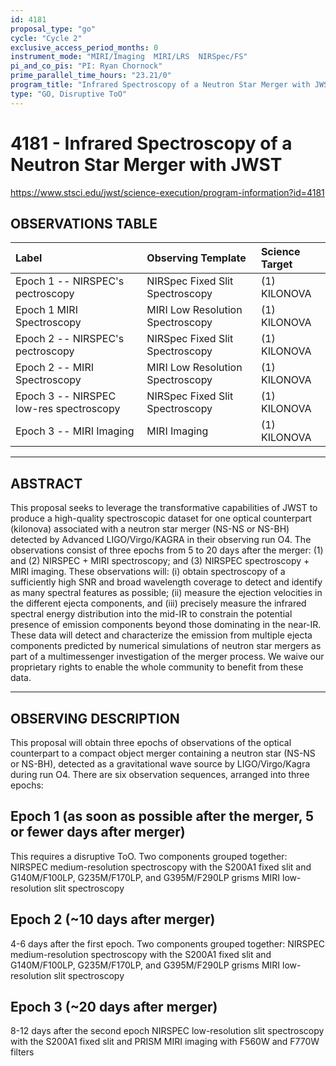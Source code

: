 ```yaml
---
id: 4181
proposal_type: "go"
cycle: "Cycle 2"
exclusive_access_period_months: 0
instrument_mode: "MIRI/Imaging  MIRI/LRS  NIRSpec/FS"
pi_and_co_pis: "PI: Ryan Chornock"
prime_parallel_time_hours: "23.21/0"
program_title: "Infrared Spectroscopy of a Neutron Star Merger with JWST"
type: "GO, Disruptive ToO"
---
```

# 4181 - Infrared Spectroscopy of a Neutron Star Merger with JWST
https://www.stsci.edu/jwst/science-execution/program-information?id=4181
## OBSERVATIONS TABLE
| Label                               | Observing Template             | Science Target  |
| :---------------------------------- | :----------------------------- | :-------------- |
| Epoch 1 -- NIRSPEC's pectroscopy    | NIRSpec Fixed Slit Spectroscopy | (1) KILONOVA    |
| Epoch 1 MIRI Spectroscopy           | MIRI Low Resolution Spectroscopy | (1) KILONOVA    |
| Epoch 2 -- NIRSPEC's pectroscopy    | NIRSpec Fixed Slit Spectroscopy | (1) KILONOVA    |
| Epoch 2 -- MIRI Spectroscopy        | MIRI Low Resolution Spectroscopy | (1) KILONOVA    |
| Epoch 3 -- NIRSPEC low-res spectroscopy | NIRSpec Fixed Slit Spectroscopy | (1) KILONOVA    |
| Epoch 3 -- MIRI Imaging             | MIRI Imaging                   | (1) KILONOVA    |

---

## ABSTRACT

This proposal seeks to leverage the transformative capabilities of JWST to produce a high-quality spectroscopic dataset for one optical counterpart (kilonova) associated with a neutron star merger (NS-NS or NS-BH) detected by Advanced LIGO/Virgo/KAGRA in their observing run O4. The observations consist of three epochs from 5 to 20 days after the merger: (1) and (2) NIRSPEC + MIRI spectroscopy; and (3) NIRSPEC spectroscopy + MIRI imaging.
These observations will: (i) obtain spectroscopy of a sufficiently high SNR and broad wavelength coverage to detect and identify as many spectral features as possible; (ii) measure the ejection velocities in the different ejecta components, and (iii) precisely measure the infrared spectral energy distribution into the mid-IR to constrain the potential presence of emission components beyond those dominating in the near-IR.
These data will detect and characterize the emission from multiple ejecta components predicted by numerical simulations of neutron star mergers as part of a multimessenger investigation of the merger process. We waive our proprietary rights to enable the whole community to benefit from these data.

---

## OBSERVING DESCRIPTION

This proposal will obtain three epochs of observations of the optical counterpart to a compact object merger containing a neutron star (NS-NS or NS-BH), detected as a gravitational wave source by LIGO/Virgo/Kagra during run O4.
There are six observation sequences, arranged into three epochs:

Epoch 1 (as soon as possible after the merger, 5 or fewer days after merger)
-------------------------------------------------------------------------
This requires a disruptive ToO.
Two components grouped together:
NIRSPEC medium-resolution spectroscopy with the S200A1 fixed slit and G140M/F100LP, G235M/F170LP, and G395M/F290LP grisms
MIRI low-resolution slit spectroscopy

Epoch 2 (~10 days after merger)
-----------------------------
4-6 days after the first epoch.
Two components grouped together:
NIRSPEC medium-resolution spectroscopy with the S200A1 fixed slit and G140M/F100LP, G235M/F170LP, and G395M/F290LP grisms
MIRI low-resolution slit spectroscopy

Epoch 3 (~20 days after merger)
-----------------------------
8-12 days after the second epoch
NIRSPEC low-resolution slit spectroscopy with the S200A1 fixed slit and PRISM
MIRI imaging with F560W and F770W filters